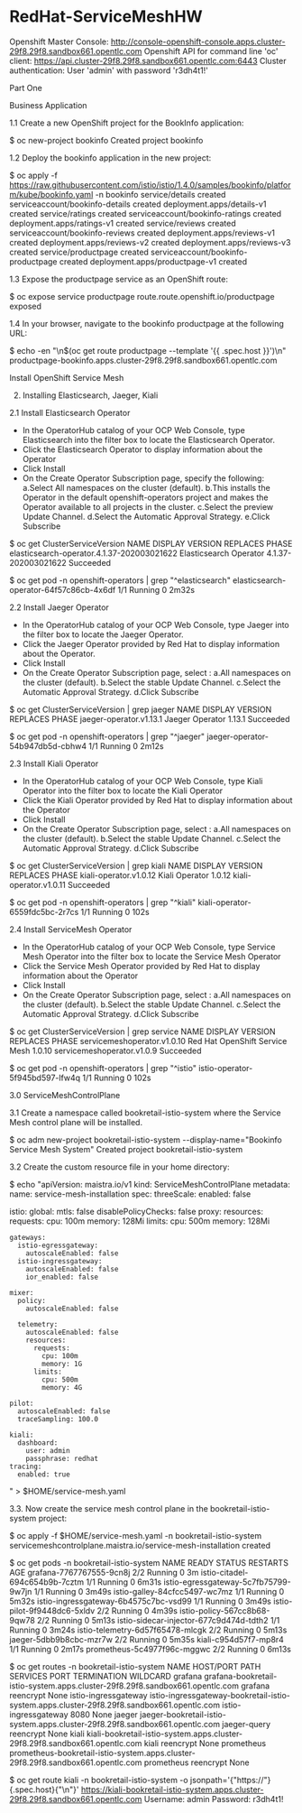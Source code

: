 # RedHat-ServiceMeshHW

Openshift Master Console: http://console-openshift-console.apps.cluster-29f8.29f8.sandbox661.opentlc.com
Openshift API for command line 'oc' client: https://api.cluster-29f8.29f8.sandbox661.opentlc.com:6443
Cluster authentication: User 'admin' with password 'r3dh4t1!'

Part One

Business Application

1.1 Create a new OpenShift project for the BookInfo application:

$ oc new-project bookinfo
Created project bookinfo

1.2 Deploy the bookinfo application in the new project:

$ oc apply -f https://raw.githubusercontent.com/istio/istio/1.4.0/samples/bookinfo/platform/kube/bookinfo.yaml -n bookinfo
service/details created
serviceaccount/bookinfo-details created
deployment.apps/details-v1 created
service/ratings created
serviceaccount/bookinfo-ratings created
deployment.apps/ratings-v1 created
service/reviews created
serviceaccount/bookinfo-reviews created
deployment.apps/reviews-v1 created
deployment.apps/reviews-v2 created
deployment.apps/reviews-v3 created
service/productpage created
serviceaccount/bookinfo-productpage created
deployment.apps/productpage-v1 created

1.3 Expose the productpage service as an OpenShift route:

$ oc expose service productpage
route.route.openshift.io/productpage exposed

1.4 In your browser, navigate to the bookinfo productpage at the following URL:

$ echo -en "\n$(oc get route productpage --template '{{ .spec.host }}')\n"
productpage-bookinfo.apps.cluster-29f8.29f8.sandbox661.opentlc.com

Install OpenShift Service Mesh

2. Installing Elasticsearch, Jaeger, Kiali

2.1 Install Elasticsearch Operator

 - In the OperatorHub catalog of your OCP Web Console, type Elasticsearch into the filter box to locate the Elasticsearch Operator.
 - Click the Elasticsearch Operator to display information about the Operator
 - Click Install
 - On the Create Operator Subscription page, specify the following:
     a.Select All namespaces on the cluster (default).
     b.This installs the Operator in the default openshift-operators project and makes the Operator available to all projects in the cluster.
     c.Select the preview Update Channel.
     d.Select the Automatic Approval Strategy.
     e.Click Subscribe

$ oc get ClusterServiceVersion
NAME                                         DISPLAY                  VERSION               REPLACES   PHASE
elasticsearch-operator.4.1.37-202003021622   Elasticsearch Operator   4.1.37-202003021622              Succeeded

$ oc get pod  -n openshift-operators | grep "^elasticsearch"
elasticsearch-operator-64f57c86cb-4x6df   1/1     Running   0          2m32s

2.2 Install Jaeger Operator

 - In the OperatorHub catalog of your OCP Web Console, type Jaeger into the filter box to locate the Jaeger Operator.
 - Click the Jaeger Operator provided by Red Hat to display information about the Operator.
 - Click Install
 - On the Create Operator Subscription page, select :
      a.All namespaces on the cluster (default).
      b.Select the stable Update Channel.
      c.Select the Automatic Approval Strategy.
      d.Click Subscribe

$ oc get ClusterServiceVersion | grep jaeger
NAME                                         DISPLAY                  VERSION               REPLACES   PHASE
jaeger-operator.v1.13.1                      Jaeger Operator          1.13.1                           Succeeded

$ oc get pod  -n openshift-operators | grep "^jaeger"
jaeger-operator-54b947db5d-cbhw4         1/1     Running   0          2m12s

2.3 Install Kiali Operator

 - In the OperatorHub catalog of your OCP Web Console, type Kiali Operator into the filter box to locate the Kiali Operator
 - Click the Kiali Operator provided by Red Hat to display information about the Operator
 - Click Install
 - On the Create Operator Subscription page, select :
      a.All namespaces on the cluster (default).
      b.Select the stable Update Channel.
      c.Select the Automatic Approval Strategy.
      d.Click Subscribe

$ oc get ClusterServiceVersion | grep kiali
NAME                                         DISPLAY                  VERSION               REPLACES                PHASE
kiali-operator.v1.0.12                       Kiali Operator           1.0.12                kiali-operator.v1.0.11   Succeeded

$ oc get pod  -n openshift-operators | grep "^kiali"
kiali-operator-6559fdc5bc-2r7cs          1/1     Running   0          102s

2.4 Install ServiceMesh Operator

 - In the OperatorHub catalog of your OCP Web Console, type Service Mesh Operator into the filter box to locate the Service Mesh Operator
 - Click the Service Mesh Operator provided by Red Hat to display information about the Operator
 - Click Install
 - On the Create Operator Subscription page, select :
      a.All namespaces on the cluster (default).
      b.Select the stable Update Channel.
      c.Select the Automatic Approval Strategy.
      d.Click Subscribe

$ oc get ClusterServiceVersion | grep service
NAME                                         DISPLAY                          VERSION               REPLACES                     PHASE
servicemeshoperator.v1.0.10                  Red Hat OpenShift Service Mesh   1.0.10                servicemeshoperator.v1.0.9   Succeeded

$ oc get pod  -n openshift-operators | grep "^istio"
istio-operator-5f945bd597-lfw4q          1/1     Running   0          102s

3.0  ServiceMeshControlPlane

3.1 Create a namespace called bookretail-istio-system where the Service Mesh control plane will be installed.

$ oc adm new-project bookretail-istio-system --display-name="Bookinfo Service Mesh System"
Created project bookretail-istio-system

3.2 Create the custom resource file in your home directory:

$ echo "apiVersion: maistra.io/v1
kind: ServiceMeshControlPlane
metadata:
  name: service-mesh-installation
spec:
  threeScale:
    enabled: false

  istio:
    global:
      mtls: false
      disablePolicyChecks: false
      proxy:
        resources:
          requests:
            cpu: 100m
            memory: 128Mi
          limits:
            cpu: 500m
            memory: 128Mi

    gateways:
      istio-egressgateway:
        autoscaleEnabled: false
      istio-ingressgateway:
        autoscaleEnabled: false
        ior_enabled: false

    mixer:
      policy:
        autoscaleEnabled: false

      telemetry:
        autoscaleEnabled: false
        resources:
          requests:
            cpu: 100m
            memory: 1G
          limits:
            cpu: 500m
            memory: 4G

    pilot:
      autoscaleEnabled: false
      traceSampling: 100.0

    kiali:
      dashboard:
        user: admin
        passphrase: redhat
    tracing:
      enabled: true

" > $HOME/service-mesh.yaml

3.3. Now create the service mesh control plane in the bookretail-istio-system project:

$ oc apply -f $HOME/service-mesh.yaml -n bookretail-istio-system
servicemeshcontrolplane.maistra.io/service-mesh-installation created

$ oc get pods -n bookretail-istio-system
NAME                                      READY   STATUS    RESTARTS   AGE
grafana-7767767555-9cn8j                  2/2     Running   0          3m
istio-citadel-694c654b9b-7cztm            1/1     Running   0          6m31s
istio-egressgateway-5c7fb75799-9w7jn      1/1     Running   0          3m49s
istio-galley-84cfcc5497-wc7mz             1/1     Running   0          5m32s
istio-ingressgateway-6b4575c7bc-vsd99     1/1     Running   0          3m49s
istio-pilot-9f9448dc6-5xldv               2/2     Running   0          4m39s
istio-policy-567cc8b68-9qw78              2/2     Running   0          5m13s
istio-sidecar-injector-677c9d474d-tdth2   1/1     Running   0          3m24s
istio-telemetry-6d57f65478-mlcgk          2/2     Running   0          5m13s
jaeger-5dbb9b8cbc-mzr7w                   2/2     Running   0          5m35s
kiali-c954d57f7-mp8r4                     1/1     Running   0          2m17s
prometheus-5c4977f96c-mggwc               2/2     Running   0          6m13s

$ oc get routes -n bookretail-istio-system
NAME                   HOST/PORT                                                                                     PATH   SERVICES               PORT    TERMINATION   WILDCARD
grafana                grafana-bookretail-istio-system.apps.cluster-29f8.29f8.sandbox661.opentlc.com                       grafana                <all>   reencrypt     None
istio-ingressgateway   istio-ingressgateway-bookretail-istio-system.apps.cluster-29f8.29f8.sandbox661.opentlc.com          istio-ingressgateway   8080                  None
jaeger                 jaeger-bookretail-istio-system.apps.cluster-29f8.29f8.sandbox661.opentlc.com                        jaeger-query           <all>   reencrypt     None
kiali                  kiali-bookretail-istio-system.apps.cluster-29f8.29f8.sandbox661.opentlc.com                         kiali                  <all>   reencrypt     None
prometheus             prometheus-bookretail-istio-system.apps.cluster-29f8.29f8.sandbox661.opentlc.com                    prometheus             <all>   reencrypt     None

$ oc get route kiali -n bookretail-istio-system -o jsonpath='{"https://"}{.spec.host}{"\n"}'
https://kiali-bookretail-istio-system.apps.cluster-29f8.29f8.sandbox661.opentlc.com
Username: admin
Password: r3dh4t1!